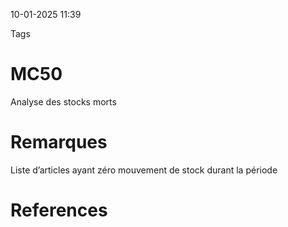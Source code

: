 10-01-2025 11:39

Tags 

# MC50

Analyse des stocks morts
# Remarques

Liste d’articles ayant zéro mouvement de stock durant la période
# References